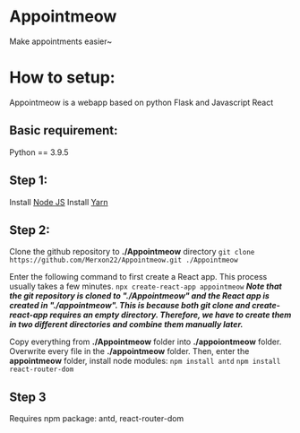 # Appointmeow
 Make appointments easier~

# How to setup:
Appointmeow is a webapp based on python Flask and Javascript React

## Basic requirement:
Python == 3.9.5

## Step 1:
Install [Node JS](https://nodejs.org)
Install [Yarn](https://classic.yarnpkg.com/en/docs/install)

## Step 2:
Clone the github repository to **./Appointmeow** directory
`git clone https://github.com/Merxon22/Appointmeow.git ./Appointmeow`

Enter the following command to first create a React app. This process usually takes a few minutes.
`npx create-react-app appointmeow`
***Note that the git repository is cloned to "./Appointmeow" and the React app is created in "./appointmeow". This is because both git clone and create-react-app requires an empty directory. Therefore, we have to create them in two different directories and combine them manually later.***

Copy everything from **./Appointmeow** folder into **./appoiontmeow** folder. Overwrite every file in the **./appointmeow** folder.
Then, enter the **appointmeow** folder, install node modules:
`npm install antd`
`npm install react-router-dom`

## Step 3
Requires npm package: antd, react-router-dom

